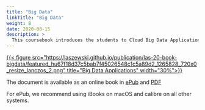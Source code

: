 ```yaml
---
title: "Big Data"
linkTitle: "Big Data"
weight: 8
date: 2020-08-15
description: >
  This coursebook introduces the students to Cloud Big Data Applications
---
```


<!--
{{% pageinfo %}}
This is a placeholder page that shows you how to use this template site.
{{% /pageinfo %}}
-->



[{{< figure src="https://laszewski.github.io/publication/las-20-book-bigdata/featured_hu67f18d37c5bab7f45026548c1c5a89d2_1265828_720x0_resize_lanczos_2.png" title="Big Data Applications" width="30%">}}](https://laszewski.github.io/publication/las-20-book-bigdata/)

The document is available as an online book in
[ePub](https://cloudmesh-community.github.io/pub//vonLaszewski-big-data-applications.epub)
and
[PDF](https://cloudmesh-community.github.io/pub//vonLaszewski-big-data-applications.pdf)

For ePub, we recommend using iBooks on macOS and calibre on all other systems.


